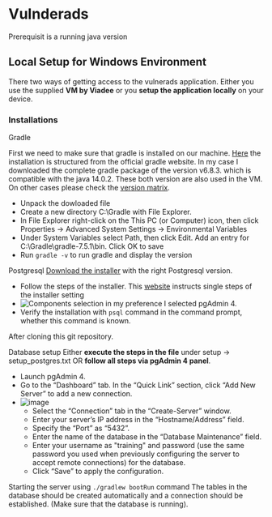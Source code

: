 # Vulnderads
Prerequisit is a running java version
## Local Setup for Windows Environment
There two ways of getting access to the vulnerads application. Either you use the supplied **VM by Viadee** or you **setup the application locally** on your device.
### Installations
Gradle

First we need to make sure that gradle is installed on our machine. [Here](https://gradle.org/install/) the installation is structured from the official gradle website.
In my case I downloaded the complete gradle package of the version v6.8.3. which is compatible with the java 14.0.2. These both version are also used in the VM. On other cases please check the [version matrix](https://docs.gradle.org/current/userguide/compatibility.html).
- Unpack the dowloaded file
- Create a new directory C:\Gradle with File Explorer.
- In File Explorer right-click on the This PC (or Computer) icon, then click Properties -> Advanced System Settings -> Environmental Variables
- Under System Variables select Path, then click Edit. Add an entry for C:\Gradle\gradle-7.5.1\bin. Click OK to save
- Run `gradle -v` to run gradle and display the version

Postgresql
[Download the installer](https://www.enterprisedb.com/downloads/postgres-postgresql-downloads) with the right Postgresql version.
- Follow the steps of the installer. This [website](https://www.postgresqltutorial.com/postgresql-getting-started/install-postgresql/) instructs single steps of the installer setting
- ![Components selection](https://user-images.githubusercontent.com/109356068/184843473-5cc65265-b76d-4651-8df8-356cba6cdfd3.png) in my preference I selected pgAdmin 4.
- Verify the installation with `psql` command in the command prompt, whether this command is known.

After cloning this git repository.

Database setup
Either **execute the steps in the file** under setup -> setup_postgres.txt OR **follow all steps via pgAdmin 4 panel**.
- Launch pgAdmin 4.
- Go to the “Dashboard” tab. In the “Quick Link” section, click “Add New Server” to add a new connection.
- ![image](https://user-images.githubusercontent.com/109356068/184847735-3acb010e-cbdd-4b89-80af-5368e53a5824.png)
  - Select the “Connection” tab in the “Create-Server” window.
  - Enter your server’s IP address in the “Hostname/Address” field.
  - Specify the “Port” as “5432”.
  - Enter the name of the database in the “Database Maintenance” field.
  - Enter your username as "training" and password (use the same password you used when previously configuring the server to accept remote connections) for the database.
  - Click “Save” to apply the configuration.
 
 Starting the server using `./gradlew bootRun` command
 The tables in the database should be created automatically and a connection should be established. (Make sure that the database is running).
